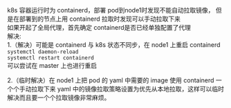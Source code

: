 k8s 容器运行时为 containerd，部署 pod到node1时发现不能自动拉取镜像， 但是在部署到的节点上用 containerd 拉取时发现可以手动拉取下来   
如果开起了全局代理，首先确定 containerd是否已经单独配置了代理  
解决:   
1.（解决）可能是 containerd 与 k8s 状态不同步，在 node1 上重启 containerd  
`systemctl daemon-reload`  
`systemctl restart containerd`  
可以尝试在 master 上也进行重启  

2.（临时解决）在 node1 上把 pod 的 yaml 中需要的 image 使用 containerd 一个个手动拉取下来 yaml 中的镜像拉取策略设置为优先从本地拉取，这样可以临时解决而且要一个个拉取镜像非常麻烦。  
